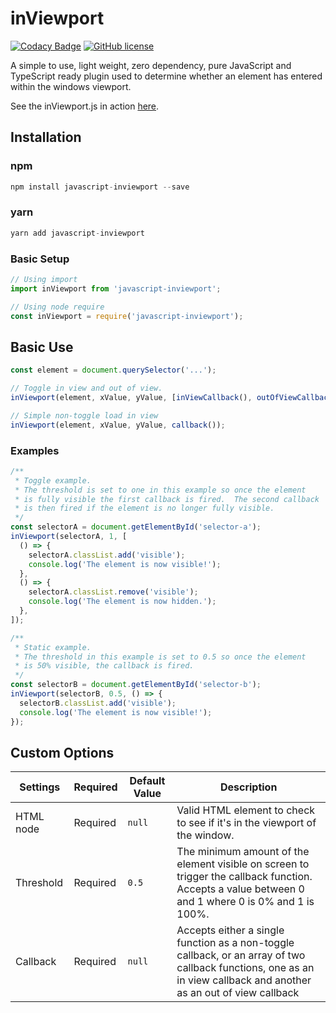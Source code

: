 <!-- @format -->

# inViewport

[![Codacy Badge](https://api.codacy.com/project/badge/Grade/e236fa46475a4b20a07be51c43ab57ab)](https://app.codacy.com/manual/ian.rogren/javascript-inViewport?utm_source=github.com&utm_medium=referral&utm_content=ianrogren/javascript-inViewport&utm_campaign=Badge_Grade_Dashboard) [![GitHub license](https://img.shields.io/github/license/Naereen/StrapDown.js.svg)](https://github.com/Naereen/StrapDown.js/blob/master/LICENSE)

A simple to use, light weight, zero dependency, pure JavaScript and TypeScript ready plugin used to determine whether an element has entered within the windows viewport.

See the inViewport.js in action <a href="http://ianrogren.github.io/javascript-inViewport/">here</a>.

## Installation

### npm

```javascript
npm install javascript-inviewport --save
```

### yarn

```javascript
yarn add javascript-inviewport
```

### Basic Setup

```javascript
// Using import
import inViewport from 'javascript-inviewport';

// Using node require
const inViewport = require('javascript-inviewport');
```

## Basic Use

```javascript
const element = document.querySelector('...');

// Toggle in view and out of view.
inViewport(element, xValue, yValue, [inViewCallback(), outOfViewCallback()]);

// Simple non-toggle load in view
inViewport(element, xValue, yValue, callback());
```

### Examples

```javascript
/**
 * Toggle example.
 * The threshold is set to one in this example so once the element
 * is fully visible the first callback is fired.  The second callback
 * is then fired if the element is no longer fully visible.
 */
const selectorA = document.getElementById('selector-a');
inViewport(selectorA, 1, [
  () => {
    selectorA.classList.add('visible');
    console.log('The element is now visible!');
  },
  () => {
    selectorA.classList.remove('visible');
    console.log('The element is now hidden.');
  },
]);

/**
 * Static example.
 * The threshold in this example is set to 0.5 so once the element
 * is 50% visible, the callback is fired.
 */
const selectorB = document.getElementById('selector-b');
inViewport(selectorB, 0.5, () => {
  selectorB.classList.add('visible');
  console.log('The element is now visible!');
});
```

## Custom Options

| Settings  | Required | Default Value | Description                                                                                                                                                         |
| --------- | -------- | ------------- | ------------------------------------------------------------------------------------------------------------------------------------------------------------------- |
| HTML node | Required | `null`        | Valid HTML element to check to see if it's in the viewport of the window.                                                                                           |
| Threshold | Required | `0.5`         | The minimum amount of the element visible on screen to trigger the callback function. Accepts a value between 0 and 1 where 0 is 0% and 1 is 100%.                  |
| Callback  | Required | `null`        | Accepts either a single function as a non-toggle callback, or an array of two callback functions, one as an in view callback and another as an out of view callback |
